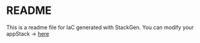 # README
This is a readme file for IaC generated with StackGen.
You can modify your appStack -> [here](http://main.dev.stackgen.com/appstacks/2180557a-1769-4666-84e2-1516aa328a5b)

